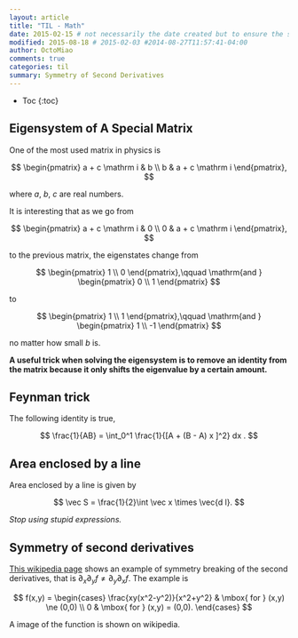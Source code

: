 ```yaml
---
layout: article
title: "TIL - Math"
date: 2015-02-15 # not necessarily the date created but to ensure the sorting of posts
modified: 2015-08-18 # 2015-02-03 #2014-08-27T11:57:41-04:00
author: OctoMiao
comments: true
categories: til
summary: Symmetry of Second Derivatives
---
```


* Toc
{:toc}



## Eigensystem of A Special Matrix

One of the most used matrix in physics is

$$
\begin{pmatrix}
a + c \mathrm i & b \\
b & a + c \mathrm i
\end{pmatrix},
$$

where $a$, $b$, $c$ are real numbers.

It is interesting that as we go from

$$
\begin{pmatrix}
a + c \mathrm i & 0 \\
0 & a + c \mathrm i
\end{pmatrix},
$$

to the previous matrix, the eigenstates change from

$$
\begin{pmatrix}
1 \\
0
\end{pmatrix},\qquad \mathrm{and } \begin{pmatrix}
0 \\
1
\end{pmatrix}
$$

to

$$
\begin{pmatrix}
1 \\
1
\end{pmatrix},\qquad \mathrm{and } \begin{pmatrix}
1 \\
-1
\end{pmatrix}
$$

no matter how small $b$ is.


**A useful trick when solving the eigensystem is to remove an identity from the matrix because it only shifts the eigenvalue by a certain amount.**


## Feynman trick

The following identity is true,

$$
\frac{1}{AB} = \int_0^1 \frac{1}{[A + (B - A) x ]^2} dx .
$$


## Area enclosed by a line

Area enclosed by a line is given by

$$
\vec S = \frac{1}{2}\int \vec x \times \vec{d l}.
$$

*Stop using stupid expressions.*


## Symmetry of second derivatives


[This wikipedia page](https://en.wikipedia.org/wiki/Symmetry_of_second_derivatives#Requirement_of_continuity) shows an example of symmetry breaking of the second derivatives, that is $\partial_x\partial_y f \ne \partial_y\partial_x f$. The example is

$$
f(x,y) = \begin{cases}
\frac{xy(x^2-y^2)}{x^2+y^2} & \mbox{ for } (x,y) \ne (0,0) \\
0 & \mbox{ for } (x,y) = (0,0).
 \end{cases}
$$

A image of the function is shown on wikipedia.
